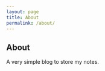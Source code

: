 ```yaml
---
layout: page
title: About
permalink: /about/
---
```

## About
A very simple blog to store my notes.
